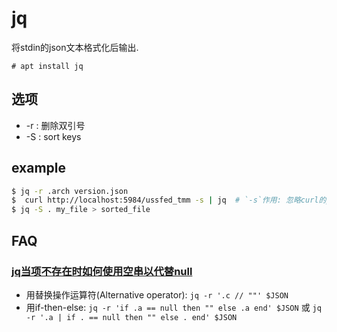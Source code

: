 # jq
将stdin的json文本格式化后输出.

```
# apt install jq
```

## 选项
- -r : 删除双引号
- -S : sort keys

## example
```bash
$ jq -r .arch version.json
$  curl http://localhost:5984/ussfed_tmm -s | jq  # `-s`作用: 忽略curl的process header, 否则jq的输出内容带该信息
$ jq -S . my_file > sorted_file
```

## FAQ
### [jq当项不存在时如何使用空串以代替null](https://www.jianshu.com/p/e7c8efe17d9d)
- 用替换操作运算符(Alternative operator): `jq -r '.c // ""' $JSON`
- 用if-then-else: `jq -r 'if .a == null then "" else .a end' $JSON` 或 `jq -r '.a | if . == null then "" else . end' $JSON`